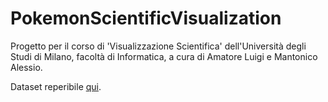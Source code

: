# PokemonScientificVisualization
Progetto per il corso di 'Visualizzazione Scientifica' dell'Università degli Studi di Milano, facoltà di Informatica, a cura di Amatore Luigi e Mantonico Alessio.

Dataset reperibile [qui](https://www.kaggle.com/datasets/maca11/all-pokemon-dataset).
